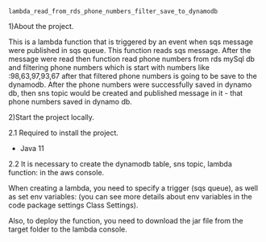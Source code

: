                                 lambda_read_from_rds_phone_numbers_filter_save_to_dynamodb
                                      
1)About the project.

This is a lambda function that is triggered by an event when sqs message were published in sqs queue. 
This function reads sqs message. After the message were read then function read phone numbers from rds mySql db 
and filtering phone numbers which is start with numbers like :98,63,97,93,67 after that filtered phone numbers is going to be save to the dynamodb. 
After the phone numbers were successfully saved in dynamo db, then sns topic would be created and published message in it - that phone numbers saved in dynamo db.

2)Start the project locally.

2.1 Required to install the project.

* Java 11

2.2 It is necessary to create the dynamodb table, sns topic, lambda function: in the aws console.

When creating a lambda, you need to specify a trigger (sqs queue), as well as set env variables: 
(you can see more details about env variables in the code package settings Class Settings).

Also, to deploy the function, you need to download the jar file from the target folder to the lambda console.

